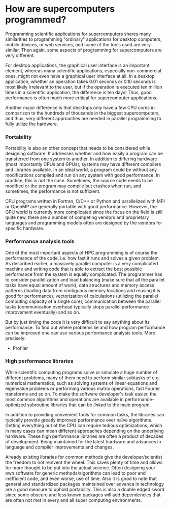 # How are supercomputers programmed?

Programming scientific applications for supercomputers shares many
similarities to programming "ordinary" applications for desktop
computers, mobile devices, or web services, and some of the tools used
are very similar. Then again, some aspects of programming for
supercomputers are very different.

For desktop applications, the graphical user interface is an important
element, whereas many scientific applications, especially
non-commercial ones, might not even have a graphical user interface at
all. In a desktop application, whether an operation takes 0.01 seconds or
0.10 seconds is most likely irrelevant to the user, but if the operation
is executed ten million times in a scientific application, the
difference is ten days! Thus, good performance is often much more
critical for supercomputer applications.

Another major difference is that desktops only have a few CPU cores in
comparison to the hundreds of thousands in the biggest supercomputers,
and thus, very different approaches are needed in parallel programming
to fully utilize the hardware.

### Portability

Portability is also an other concept that needs to be considered while designing software. It addresses whether and how easily a program can be transferred from one system to another. In addition to differing hardware (most importantly CPUs and GPUs), systems may have different compilers and
libraries available. In an ideal world, a program could be without any
modifications compiled and run on any system with good performance. In
practice, this is not the case. Sometimes, the source code needs
to be modified or the program may compile but crashes when run, and
sometimes, the performance is not sufficient.

CPU programs written in Fortran, C/C++ or Python and parallelized with
MPI or OpenMP are generally portable with good performance. However,
the GPU world is currently more complicated since the focus on the field is still quite new, there are a number of competing vendors and proprietary languages and programming models often are designed by the vendors for specific hardware.

### Performance analysis tools

One of the most important aspects of HPC programming is of course the performance of the code, i.e. how fast it runs
and solves a given problem. As described earlier, a massively parallel computer is a very complicated machine and
writing code that is able to extract the best possible performance from the system is equally complicated. 
The programmer has to consider parallelization and load balancing (make sure that all the parallel tasks have equal
amount of work), data structures and memory access patterns (loading data from contiguous memory locations and reusing it is 
good for performance), vectorization of calculations (utilizing the parallel computing capacity of a single core), communication
between the parallel tasks (communication overhead typically stops parallel performance improvement eventually) and so on.

But by just timing the code it is very difficult to say anything about its performance. To find out where problems lie and how
program performance can be improved one can use various performance analysis tools. More precisely:
* Profiler

### High performance libraries 
While scientific computing programs solve or simulate a huge
number of different problems, many of them need to perform similar
subtasks of e.g. numerical mathematics, such as solving systems of
linear equations and eigenvalue problems or performing various matrix
operations, fast Fourier transforms and so on. To make the software
developer's task easier, the most common algorithms and operations are
available in performance-optimized subroutine libraries that can be
*linked* to the main program.

In addition to providing convenient tools for common tasks, the
libraries can typically provide greatly improved performance over
naïve algorithms. Getting everything out of the CPU can require
tedious optimizations, which in many cases can mean different
approaches depending on the underlying hardware. These high performance libraries are often a product of decades of development. Being maintained for the latest hardware and advances in language and compiler improvements and changes.

Already existing libraries for common methods give the developer/scientist the freedom to not reinvent the wheel. This saves plenty of time and allows for more thought to be put into the actual science. Often designing your own software for generic methods/algorithms can lead to poor and inefficient code, and even worse, use of time. Also it is good to note that general and standardized packages maintained over advance in technology are a good measure to uphold portability. This is also a double edged sword since some obscure and less known packages will add dependencies that are often not met in every and all super computing environments.

